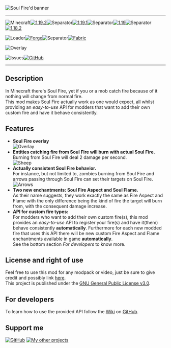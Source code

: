 ![Soul Fire'd banner](https://raw.githubusercontent.com/Nyphet/mod-fancy-assets/main/soul-fire-d/banner.gif)

---
![Minecraft](https://raw.githubusercontent.com/Nyphet/mod-fancy-assets/main/minecraft/minecraft.svg)[![1.19.2](https://raw.githubusercontent.com/Nyphet/mod-fancy-assets/main/minecraft/1-19-2.svg)](https://www.curseforge.com/minecraft/mc-mods/soul-fire-d/files/all?filter-status=1&filter-game-version=2020709689%3A9366)![Separator](https://raw.githubusercontent.com/Nyphet/mod-fancy-assets/main/separator.svg)[![1.19.1](https://raw.githubusercontent.com/Nyphet/mod-fancy-assets/main/minecraft/1-19-1.svg)](https://www.curseforge.com/minecraft/mc-mods/soul-fire-d/files/all?filter-status=1&filter-game-version=2020709689%3A9259)![Separator](https://raw.githubusercontent.com/Nyphet/mod-fancy-assets/main/separator.svg)[![1.19](https://raw.githubusercontent.com/Nyphet/mod-fancy-assets/main/minecraft/1-19.svg)](https://www.curseforge.com/minecraft/mc-mods/soul-fire-d/files/all?filter-status=1&filter-game-version=2020709689%3A9186)![Separator](https://raw.githubusercontent.com/Nyphet/mod-fancy-assets/main/separator.svg)[![1.18.2](https://raw.githubusercontent.com/Nyphet/mod-fancy-assets/main/minecraft/1-18-2.svg)](https://www.curseforge.com/minecraft/mc-mods/soul-fire-d/files/all?filter-status=1&filter-game-version=2020709689%3A9008)

![Loader](https://raw.githubusercontent.com/Nyphet/mod-fancy-assets/main/loader/loader.svg)[![Forge](https://raw.githubusercontent.com/Nyphet/mod-fancy-assets/main/loader/forge.svg)](https://www.curseforge.com/minecraft/mc-mods/soul-fired/files/all?filter-status=1&filter-game-version=2020709689%3A7498)![Separator](https://raw.githubusercontent.com/Nyphet/mod-fancy-assets/main/separator.svg)[![Fabric](https://raw.githubusercontent.com/Nyphet/mod-fancy-assets/main/loader/fabric.svg)](https://www.curseforge.com/minecraft/mc-mods/soul-fired/files/all?filter-status=1&filter-game-version=2020709689%3A7499)

![Overlay](https://raw.githubusercontent.com/Nyphet/mod-fancy-assets/main/side/client-server.svg)

![Issues](https://raw.githubusercontent.com/Nyphet/mod-fancy-assets/main/github/issues.svg)[![GitHub](https://raw.githubusercontent.com/Nyphet/mod-fancy-assets/main/github/github.svg)](https://github.com/Nyphet/soul-fire-d/issues)

---
## **Description**
In Minecraft there's Soul Fire, yet if you or a mob catch fire because of it nothing will change from normal fire.  
This mod makes Soul Fire actually work as one would expect, all whilst providing an *easy-to-use* API for modders that want to add their own custom fire and have it behave consistently.

## **Features**
- **Soul Fire overlay**  
![Overlay](https://github.com/Nyphet/mod-fancy-assets/blob/main/soul-fire-d/overlay.gif?raw=true)
- **Entities catching fire from Soul Fire will burn with actual Soul Fire.**  
Burning from Soul Fire will deal 2 damage per second.  
![Sheep](https://github.com/Nyphet/mod-fancy-assets/blob/main/soul-fire-d/sheep.gif?raw=true)
- **Actually consistent Soul Fire behavior.**  
For instance, but not limited to, zombies burning from Soul Fire and arrows passing through Soul Fire can set their targets on Soul Fire.  
![Arrows](https://github.com/Nyphet/mod-fancy-assets/blob/main/soul-fire-d/arrow.gif?raw=true)
- **Two new enchantments: Soul Fire Aspect and Soul Flame.**  
As their name suggests, they work exactly the same as Fire Aspect and Flame with the only difference being the kind of fire the target will burn from, with the consequent damage increase.
- **API for custom fire types:**  
For modders who want to add their own custom fire(s), this mod provides an *easy-to-use* API to register your fire(s) and have it(them) behave consistently **automatically**. Furthermore for each new modded fire that uses this API there will be new custom Fire Aspect and Flame enchantments available in game **automatically**.  
See the bottom section *For developers* to know more.

## **License and right of use**
Feel free to use this mod for any modpack or video, just be sure to give credit and possibly link [here](https://github.com/Nyphet/just-vertical-slabs#readme).  
This project is published under the [GNU General Public License v3.0](https://github.com/Nyphet/just-vertical-slabs/blob/master/LICENSE).

## **For developers**
To learn how to use the provided API follow the [Wiki](https://github.com/Nyphet/soul-fire-d/wiki) on [GitHub](https://github.com/Nyphet/soul-fire-d).

## **Support me**
[![GitHub](https://raw.githubusercontent.com/Nyphet/mod-fancy-assets/main/github/github64.png "My other projects")](https://github.com/Nyphet)
[![My other projects](https://raw.githubusercontent.com/Nyphet/mod-fancy-assets/main/curseforge/curseforge64.png "My other projects")](https://www.curseforge.com/members/crystal_spider_/projects)
